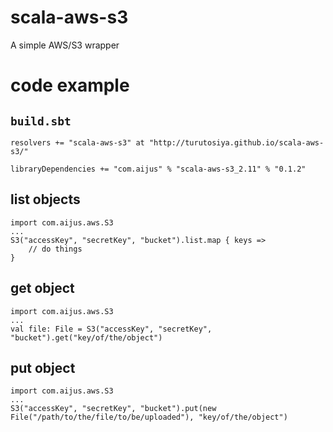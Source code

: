 # scala-aws-s3

A simple AWS/S3 wrapper

# code example

## `build.sbt`

    resolvers += "scala-aws-s3" at "http://turutosiya.github.io/scala-aws-s3/"

    libraryDependencies += "com.aijus" % "scala-aws-s3_2.11" % "0.1.2"

## list objects

    import com.aijus.aws.S3
    ...
    S3("accessKey", "secretKey", "bucket").list.map { keys =>
        // do things
    }

## get object

    import com.aijus.aws.S3
    ...
    val file: File = S3("accessKey", "secretKey", "bucket").get("key/of/the/object")

## put object

    import com.aijus.aws.S3
    ...
    S3("accessKey", "secretKey", "bucket").put(new File("/path/to/the/file/to/be/uploaded"), "key/of/the/object")